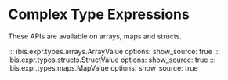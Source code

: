 # Complex Type Expressions

These APIs are available on arrays, maps and structs.

<!-- prettier-ignore-start -->
::: ibis.expr.types.arrays.ArrayValue
    options:
      show_source: true
::: ibis.expr.types.structs.StructValue
    options:
      show_source: true
::: ibis.expr.types.maps.MapValue
    options:
      show_source: true
<!-- prettier-ignore-end -->
